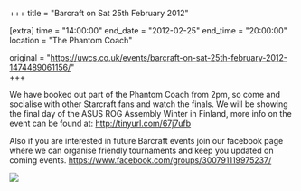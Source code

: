 +++
title = "Barcraft on Sat 25th February 2012"

[extra]
time = "14:00:00"
end_date = "2012-02-25"
end_time = "20:00:00"
location = "The Phantom Coach"

original = "https://uwcs.co.uk/events/barcraft-on-sat-25th-february-2012-1474489061156/"    
+++

We have booked out part of the Phantom Coach from 2pm, so come and socialise with other Starcraft fans and watch the finals. We will be showing the final day of the ASUS ROG Assembly Winter in Finland, more info on the event can be found at: <http://tinyurl.com/67j7ufb>

Also if you are interested in future Barcraft events join our facebook page where we can organise friendly tournaments and keep you updated on coming events. <https://www.facebook.com/groups/300791119975237/>

[![](http://zed0.co.uk/Misc/Barcraft2_Poster_Full.thumb.png)](http://zed0.co.uk/Misc/Barcraft2_Poster_Full.png)

